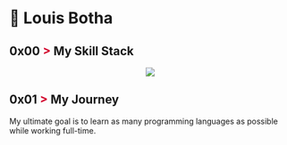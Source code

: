 # 🚀 Louis Botha
## 0x00 <span style="color: #D2032D !important;">&gt;</span> My Skill Stack
<p align="center">
  <a href="https://skillicons.dev">
    <img src="https://skillicons.dev/icons?i=html,css,js,react,angular,ts,tailwind,bootstrap,flutter,webpack,nodejs,php,mysql,postgres,python,go,ruby,rails,laravel,mongodb,redis,express,wordpress,java,cs,cpp,rust,git,github,docker,kubernetes,aws,gcp,heroku" />
  </a>
</p>

## 0x01 <span style="color: #D2032D !important;">&gt;</span> My Journey
My ultimate goal is to learn as many programming languages as possible while working full-time.
